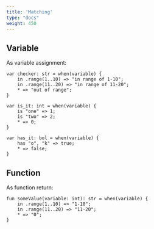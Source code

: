 ```yaml
---
title: 'Matching'
type: "docs"
weight: 450
---
```


## Variable
As variable assignment:
```
var checker: str = when(variable) { 
    in .range(1..10) => "in range of 1-10"; 
    in .range(11..20) => "in range of 11-20";
    * => "out of range";
}

var is_it: int = when(variable) { 
    is "one" => 1; 
    is "two" => 2; 
    * => 0;
}

var has_it: bol = when(variable) { 
    has "o", "k" => true; 
    * => false;
}
```


## Function
As function return:
```
fun someValue(variable: int): str = when(variable) { 
    in .range(1..10) => "1-10"; 
    in .range(11..20) => "11-20"; 
    * => "0";
}
```


